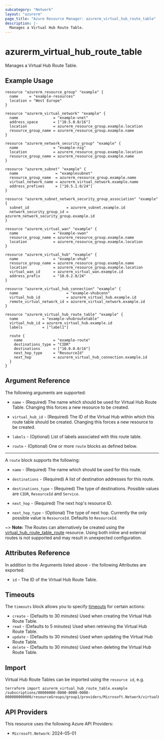 ```yaml
---
subcategory: "Network"
layout: "azurerm"
page_title: "Azure Resource Manager: azurerm_virtual_hub_route_table"
description: |-
  Manages a Virtual Hub Route Table.
---
```


# azurerm_virtual_hub_route_table

Manages a Virtual Hub Route Table.

## Example Usage

```hcl
resource "azurerm_resource_group" "example" {
  name     = "example-resources"
  location = "West Europe"
}

resource "azurerm_virtual_network" "example" {
  name                = "example-vnet"
  address_space       = ["10.5.0.0/16"]
  location            = azurerm_resource_group.example.location
  resource_group_name = azurerm_resource_group.example.name
}

resource "azurerm_network_security_group" "example" {
  name                = "example-nsg"
  location            = azurerm_resource_group.example.location
  resource_group_name = azurerm_resource_group.example.name
}

resource "azurerm_subnet" "example" {
  name                 = "examplesubnet"
  resource_group_name  = azurerm_resource_group.example.name
  virtual_network_name = azurerm_virtual_network.example.name
  address_prefixes     = ["10.5.1.0/24"]
}

resource "azurerm_subnet_network_security_group_association" "example" {
  subnet_id                 = azurerm_subnet.example.id
  network_security_group_id = azurerm_network_security_group.example.id
}

resource "azurerm_virtual_wan" "example" {
  name                = "example-vwan"
  resource_group_name = azurerm_resource_group.example.name
  location            = azurerm_resource_group.example.location
}

resource "azurerm_virtual_hub" "example" {
  name                = "example-vhub"
  resource_group_name = azurerm_resource_group.example.name
  location            = azurerm_resource_group.example.location
  virtual_wan_id      = azurerm_virtual_wan.example.id
  address_prefix      = "10.0.2.0/24"
}

resource "azurerm_virtual_hub_connection" "example" {
  name                      = "example-vhubconn"
  virtual_hub_id            = azurerm_virtual_hub.example.id
  remote_virtual_network_id = azurerm_virtual_network.example.id
}

resource "azurerm_virtual_hub_route_table" "example" {
  name           = "example-vhubroutetable"
  virtual_hub_id = azurerm_virtual_hub.example.id
  labels         = ["label1"]

  route {
    name              = "example-route"
    destinations_type = "CIDR"
    destinations      = ["10.0.0.0/16"]
    next_hop_type     = "ResourceId"
    next_hop          = azurerm_virtual_hub_connection.example.id
  }
}
```

## Argument Reference

The following arguments are supported:

* `name` - (Required) The name which should be used for Virtual Hub Route Table. Changing this forces a new resource to be created.

* `virtual_hub_id` - (Required) The ID of the Virtual Hub within which this route table should be created. Changing this forces a new resource to be created.

* `labels` - (Optional) List of labels associated with this route table.

* `route` - (Optional) One or more `route` blocks as defined below.

---

A `route` block supports the following:

* `name` - (Required) The name which should be used for this route.

* `destinations` - (Required) A list of destination addresses for this route.

* `destinations_type` - (Required) The type of destinations. Possible values are `CIDR`, `ResourceId` and `Service`.

* `next_hop` - (Required) The next hop's resource ID.

* `next_hop_type` - (Optional) The type of next hop. Currently the only possible value is `ResourceId`. Defaults to `ResourceId`.

~> **Note:** The Routes can alternatively be created using the [virtual_hub_route_table_route](virtual_hub_route_table_route.html) resource. Using both inline and external routes is not supported and may result in unexpected configuration.

## Attributes Reference

In addition to the Arguments listed above - the following Attributes are exported:

* `id` - The ID of the Virtual Hub Route Table.

## Timeouts

The `timeouts` block allows you to specify [timeouts](https://www.terraform.io/language/resources/syntax#operation-timeouts) for certain actions:

* `create` - (Defaults to 30 minutes) Used when creating the Virtual Hub Route Table.
* `read` - (Defaults to 5 minutes) Used when retrieving the Virtual Hub Route Table.
* `update` - (Defaults to 30 minutes) Used when updating the Virtual Hub Route Table.
* `delete` - (Defaults to 30 minutes) Used when deleting the Virtual Hub Route Table.

## Import

Virtual Hub Route Tables can be imported using the `resource id`, e.g.

```shell
terraform import azurerm_virtual_hub_route_table.example /subscriptions/00000000-0000-0000-0000-000000000000/resourceGroups/group1/providers/Microsoft.Network/virtualHubs/virtualHub1/hubRouteTables/routeTable1
```

## API Providers
<!-- This section is generated, changes will be overwritten -->
This resource uses the following Azure API Providers:

* `Microsoft.Network`: 2024-05-01

